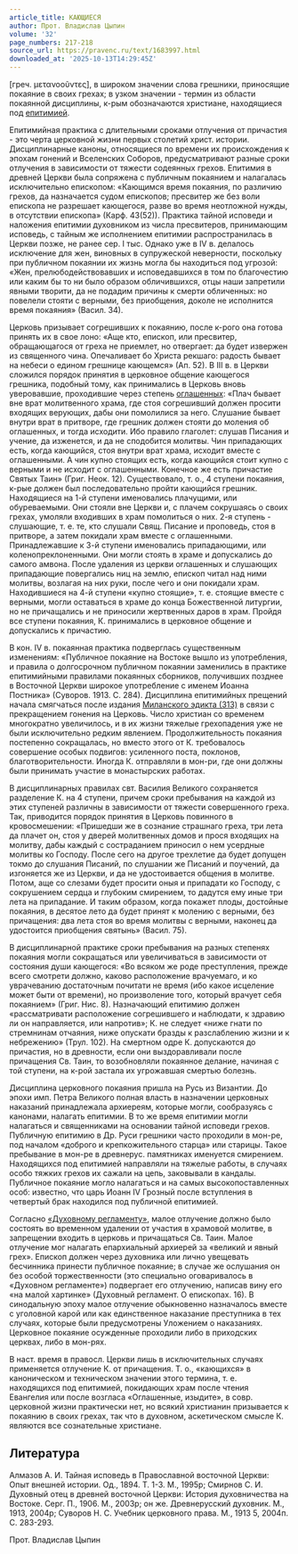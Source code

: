 ```yaml
---
article_title: КАЮЩИЕСЯ
author: Прот. Владислав Цыпин
volume: '32'
page_numbers: 217-218
source_url: https://pravenc.ru/text/1683997.html
downloaded_at: '2025-10-13T14:29:45Z'
---
```


[греч. μετανοοῦντες], в широком значении слова грешники, приносящие покаяние в своих грехах; в узком значении - термин из области покаянной дисциплины, к-рым обозначаются христиане, находящиеся под [епитимией](https://pravenc.ru/text/епитимией.html).

Епитимийная практика с длительными сроками отлучения от причастия - это черта церковной жизни первых столетий христ. истории. Дисциплинарные каноны, относящиеся по времени их происхождения к эпохам гонений и Вселенских Соборов, предусматривают разные сроки отлучения в зависимости от тяжести содеянных грехов. Епитимия в древней Церкви была сопряжена с публичным покаянием и налагалась исключительно епископом: «Кающимся время покаяния, по различию грехов, да назначается судом епископов; пресвитер же без воли епископа не разрешает кающегося, разве во время неотложной нужды, в отсутствии епископа» (Карф. 43(52)). Практика тайной исповеди и наложения епитимии духовником из числа пресвитеров, принимающим исповедь, с тайным же исполнением епитимии распространилась в Церкви позже, не ранее сер. I тыс. Однако уже в IV в. делалось исключение для жен, виновных в супружеской неверности, поскольку при публичном покаянии их жизнь могла бы находиться под угрозой: «Жен, прелюбодействовавших и исповедавшихся в том по благочестию или каким бы то ни было образом обличившихся, отцы наши запретили явными творити, да не подадим причины к смерти обличенных: но повелели стояти с верными, без приобщения, доколе не исполнится время покаяния» (Васил. 34).

Церковь призывает согрешивших к покаянию, после к-рого она готова принять их в свое лоно: «Аще кто, епископ, или пресвитер, обращающагося от греха не приемлет, но отвергает: да будет извержен из священного чина. Опечаливает бо Христа рекшаго: радость бывает на небеси о едином грешнице кающемся» (Ап. 52). В III в. в Церкви сложился порядок принятия в церковное общение кающегося грешника, подобный тому, как принимались в Церковь вновь уверовавшие, проходившие через степень [оглашенных](https://pravenc.ru/text/оглашение.html): «Плач бывает вне врат молитвенного храма, где стоя согрешивший должен просити входящих верующих, дабы они помолилися за него. Слушание бывает внутри врат в притворе, где грешник должен стояти до моления об оглашенных, и тогда исходити. Ибо правило глаголет: слушав Писания и учение, да изженется, и да не сподобится молитвы. Чин припадающих есть, когда кающийся, стоя внутри врат храма, исходит вместе с оглашенными. А чин купно стоящих есть, когда кающийся стоит купно с верными и не исходит с оглашенными. Конечное же есть причастие Святых Таин» (Григ. Неок. 12). Существовало, т. о., 4 ступени покаяния, к-рые должен был последовательно пройти кающийся грешник. Находящиеся на 1-й ступени именовались плачущими, или обуреваемыми. Они стояли вне Церкви и, с плачем сокрушаясь о своих грехах, умоляли входивших в храм помолиться о них. 2-я ступень - слушающие, т. е. те, кто слушали Свящ. Писание и проповедь, стоя в притворе, а затем покидали храм вместе с оглашенными. Принадлежавшие к 3-й ступени именовались припадающими, или коленопреклоненными. Они могли стоять в храме и допускались до самого амвона. После удаления из церкви оглашенных и слушающих припадающие повергались ниц на землю, епископ читал над ними молитвы, возлагая на них руки, после чего и они покидали храм. Находившиеся на 4-й ступени «купно стоящие», т. е. стоящие вместе с верными, могли оставаться в храме до конца Божественной литургии, но не причащались и не приносили жертвенных даров в храм. Пройдя все ступени покаяния, К. принимались в церковное общение и допускались к причастию.

В кон. IV в. покаянная практика подверглась существенным изменениям: «Публичное покаяние на Востоке вышло из употребления, и правила о долгосрочном публичном покаянии заменились в практике епитимийными правилами покаянных сборников, получивших позднее в Восточной Церкви широкое употребление с именем Иоанна Постника» (Суворов. 1913. С. 284). Дисциплина епитимийных прещений начала смягчаться после издания [Миланского эдикта (313)](<https://pravenc.ru/text/Миланского эдикта (313).html>) в связи с прекращением гонения на Церковь. Число христиан со временем многократно увеличилось, и в их жизни тяжелые грехопадения уже не были исключительно редким явлением. Продолжительность покаяния постепенно сокращалась, но вместо этого от К. требовалось совершение особых подвигов: усиленного поста, поклонов, благотворительности. Иногда К. отправляли в мон-ри, где они должны были принимать участие в монастырских работах.

В дисциплинарных правилах свт. Василия Великого сохраняется разделение К. на 4 ступени, причем сроки пребывания на каждой из этих ступеней различны в зависимости от тяжести совершенного греха. Так, приводится порядок принятия в Церковь повинного в кровосмешении: «Пришедши же в сознание страшнаго греха, три лета да плачет он, стоя у дверей молитвенных домов и прося входящих на молитву, дабы каждый с состраданием приносил о нем усердные молитвы ко Господу. После сего на другое трехлетие да будет допущен токмо до слушания Писаний, по слушании же Писаний и поучений, да изгоняется же из Церкви, и да не удостоивается общения в молитве. Потом, аще со слезами будет просити оныя и припадати ко Господу, с сокрушением сердца и глубоким смирением, то дадутся ему иные три лета на припадание. И таким образом, когда покажет плоды, достойные покаяния, в десятое лето да будет принят к молению с верными, без причащения: два лета стоя во время молитвы с верными, наконец да удостоится приобщения святынь» (Васил. 75).

В дисциплинарной практике сроки пребывания на разных степенях покаяния могли сокращаться или увеличиваться в зависимости от состояния души кающегося: «Во всяком же роде преступления, прежде всего смотрети должно, каково расположение врачуемаго, и ко уврачеванию достаточным почитати не время (ибо какое исцеление может быти от времени), но произволение того, который врачует себя покаянием» (Григ. Нис. 8). Назначающий епитимию должен «рассматривати расположение согрешившего и наблюдати, к здравию ли он направляется, или напротив»; К. не следует «ниже гнати по стремнинам отчаяния, ниже опускати бразды к разслаблению жизни и к небрежению» (Трул. 102). На смертном одре К. допускаются до причастия, но в древности, если они выздоравливали после причащения Св. Таин, то возобновляли покаянное делание, начиная с той ступени, на к-рой застала их угрожавшая смертью болезнь.

Дисциплина церковного покаяния пришла на Русь из Византии. До эпохи имп. Петра Великого полная власть в назначении церковных наказаний принадлежала архиереям, которые могли, сообразуясь с канонами, налагать епитимии. В то же время епитимии могли налагаться и священниками на основании тайной исповеди грехов. Публичную епитимию в Др. Руси грешники часто проходили в мон-ре, под началом «доброго и крепкожительного старца» или старицы. Такое пребывание в мон-ре в древнерус. памятниках именуется смирением. Находящихся под епитимией направляли на тяжелые работы, в случаях особо тяжких грехов их сажали на цепь, заковывали в кандалы. Публичное покаяние могло налагаться и на самых высокопоставленных особ: известно, что царь Иоанн IV Грозный после вступления в четвертый брак находился под публичной епитимией.

Согласно [«Духовному регламенту»](<https://pravenc.ru/text/ Духовному регламенту .html>), малое отлучение должно было состоять во временном удалении от участия в храмовой молитве, в запрещении входить в церковь и причащаться Св. Таин. Малое отлучение мог налагать епархиальный архиерей за «великий и явный грех». Епископ должен через духовника или лично увещевать бесчинника принести публичное покаяние; в случае же ослушания он без особой торжественности (это специально оговаривалось в «Духовном регламенте») подвергает его отлучению, написав вину его «на малой хартинке» (Духовный регламент. О епископах. 16). В синодальную эпоху малое отлучение обыкновенно назначалось вместе с уголовной карой или как единственное наказание преступника в тех случаях, которые были предусмотрены Уложением о наказаниях. Церковное покаяние осужденные проходили либо в приходских церквах, либо в мон-рях.

В наст. время в правосл. Церкви лишь в исключительных случаях применяется отлучение К. от причащения. Т. о., «кающихся» в каноническом и техническом значении этого термина, т. е. находящихся под епитимией, покидающих храм после чтения Евангелия или после возгласа «Оглашенные, изыдите», в совр. церковной жизни практически нет, но всякий христианин призывается к покаянию в своих грехах, так что в духовном, аскетическом смысле К. являются все сознательные христиане.

## Литература

Алмазов А. И. Тайная исповедь в Православной восточной Церкви: Опыт внешней истории. Од., 1894. Т. 1-3. М., 1995р; Смирнов С. И. Духовный отец в древней восточной Церкви: История духовничества на Востоке. Серг. П., 1906. М., 2003р; он же. Древнерусский духовник. М., 1913, 2004р; Суворов Н. С. Учебник церковного права. М., 1913 5, 2004п. С. 283-293.

Прот. Владислав Цыпин
